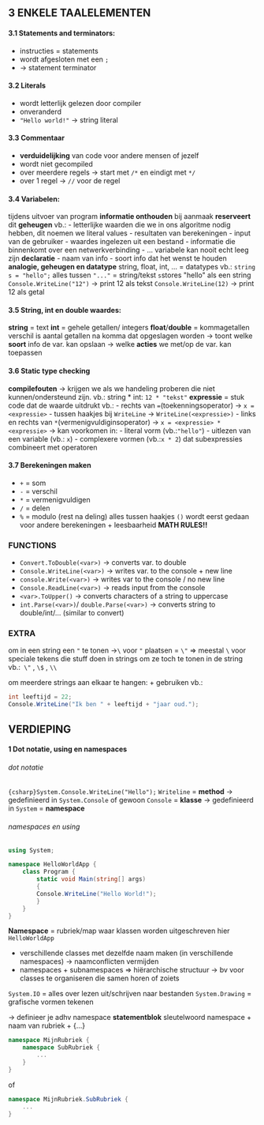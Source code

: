 ## **3 ENKELE TAALELEMENTEN**
#### 3.1 Statements and terminators:
- instructies = statements
- wordt afgesloten met een `;`
 - -> statement terminator

#### 3.2 Literals
- wordt letterlijk gelezen door compiler
- onveranderd
- `"Hello world!"` -> string literal

#### 3.3 Commentaar
- **verduidelijking** van code voor andere mensen of jezelf
- wordt niet gecompiled
- over meerdere regels -> start met `/*` en eindigt met `*/` 
- over 1 regel -> `//` voor de regel

#### 3.4 Variabelen:
tijdens uitvoer van program **informatie onthouden**
bij aanmaak **reserveert** dit **geheugen**
vb.:
	- letterlijke waarden die we in ons algoritme nodig hebben, dit noemen we literal values
	- resultaten van berekeningen
	- input van de gebruiker
	- waardes ingelezen uit een bestand
	- informatie die binnenkomt over een netwerkverbinding
	- ...
variabele kan nooit echt leeg zijn
**declaratie** 
	- naam van info
	- soort info dat het wenst te houden
**analogie, geheugen en datatype** 
	string, float, int, ... = datatypes
	vb.: `string s = "hello";`
		alles tussen `"..."` = string/tekst
		`s`stores "hello" als een string 
	`Console.WriteLine("12")` -> print 12 als tekst
	`Console.WriteLine(12)` -> print 12 als getal

#### 3.5 String, int en double waardes:
**string** = text
**int** = gehele getallen/ integers
**float**/**double** = kommagetallen
	verschil is aantal getallen na komma dat opgeslagen worden
-> toont welke **soort** info de var. kan opslaan
-> welke **acties** we met/op de var. kan toepassen

#### 3.6 Static type checking
**compilefouten** -> krijgen we als we handeling proberen die niet kunnen/ondersteund zijn.
	vb.: string * int: `12 * "tekst"`
**expressie** = stuk code dat de waarde uitdrukt
vb.:
	- rechts van `=`(toekenningsoperator) -> `x = <expressie>`
	- tussen haakjes bij `WriteLine` -> `WriteLine(<expressie>)` 
	- links en rechts van `*`(vermenigvuldiginsoperator) -> `x = <expressie> * <expressie>`
-> kan voorkomen in:
	 - literal vorm (vb.:`"hello"`)
	 - uitlezen van een variable (vb.: `x`)
	 - complexere vormen (vb.:`x * 2`) dat subexpressies combineert met operatoren

#### 3.7 Berekeningen maken
- `+` = som
- `-` = verschil
- `*` = vermenigvuldigen
- `/` = delen
- `%` = modulo (rest na deling) 
alles tussen haakjes `()` wordt eerst gedaan voor andere berekeningen + leesbaarheid
**MATH RULES!!**

### **FUNCTIONS**
- `Convert.ToDouble(<var>)` -> converts var. to double
- `Console.WriteLine(<var>)` -> writes var. to the console + new line
- `console.Write(<var>)` -> writes var to the console / no new line
- `Console.ReadLine(<var>)` -> reads input from the console
- `<var>.ToUpper()` -> converts characters of a string to uppercase
- `int.Parse(<var>)`/ `double.Parse(<var>)` -> converts string to double/int/... (similar to convert)

### **EXTRA**
om in een string een `"` te tonen ->`\` voor `"` plaatsen = `\"`
=> meestal `\` voor speciale tekens die stuff doen in strings om ze toch te tonen in de string
vb.:` \"` , `\$` , `\\`

om meerdere strings aan elkaar te hangen: + gebruiken
vb.:
```c#
int leeftijd = 22;
Console.WriteLine("Ik ben " + leeftijd + "jaar oud.");
```

## **VERDIEPING**
#### 1 Dot notatie, using en namespaces

###### dot notatie
`{csharp}System.Console.WriteLine("Hello");`
`Writeline` = **method**
	-> gedefinieerd in `System.Console` of gewoon `Console` = **klasse**
		-> gedefinieerd in `System` = **namespace**

###### namespaces en using
```C#
using System; 

namespace HelloWorldApp { 
	class Program { 
		static void Main(string[] args) 
		{ 
		Console.WriteLine("Hello World!"); 
		} 
	} 
}
```
**Namespace** = rubriek/map waar klassen worden uitgeschreven
	hier `HelloWorldApp`
- verschillende classes met dezelfde naam maken (in verschillende namespaces)
	-> naamconflicten vermijden
- namespaces + subnamespaces => hiërarchische structuur
	-> bv voor classes te organiseren die samen horen of zoiets

`System.IO` = alles over lezen uit/schrijven naar bestanden
`System.Drawing` =  grafische vormen tekenen

-> definieer je adhv namespace **statementblok**
	sleutelwoord namespace + naam van rubriek + {...}
```C#
namespace MijnRubriek { 
	namespace SubRubriek {
		...
	}
}
```
of
```C#
namespace MijnRubriek.SubRubriek { 
	...
}
```

